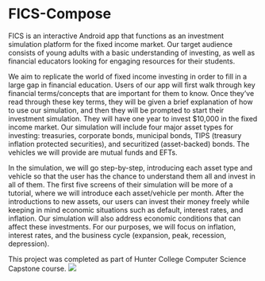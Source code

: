 # FICS-Compose

FICS is an interactive Android app that functions as an investment simulation platform for the fixed income market.
Our target audience consists of young adults with a basic understanding of investing, as well as financial educators
looking for engaging resources for their students.

We aim to replicate the world of fixed income investing in order to fill in a large gap in financial education. Users of our
app will first walk through key financial terms/concepts that are important for them to know. Once they’ve read
through these key terms, they will be given a brief explanation of how to use our simulation, and then they will be
prompted to start their investment simulation. They will have one year to invest $10,000 in the fixed income market.
Our simulation will include four major asset types for investing: treasuries, corporate bonds, municipal bonds, TIPS
(treasury inflation protected securities), and securitized (asset-backed) bonds. The vehicles we will provide are mutual
funds and EFTs.

In the simulation, we will go step-by-step, introducing each asset type and vehicle so that the user has the chance to
understand them all and invest in all of them. The first five screens of their simulation will be more of a tutorial, where
we will introduce each asset/vehicle per month. After the introductions to new assets, our users can invest their
money freely while keeping in mind economic situations such as default, interest rates, and inflation. Our simulation
will also address economic conditions that can affect these investments. For our purposes, we will focus on inflation,
interest rates, and the business cycle (expansion, peak, recession, depression).

This project was completed as part of Hunter College Computer Science Capstone course.
![](https://github.com/tanveerm176/FICS-Compose/blob/main/FICS_Demo.gif)
